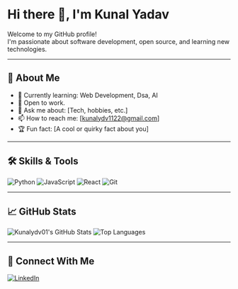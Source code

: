 # Hi there 👋, I'm Kunal Yadav

Welcome to my GitHub profile!  
I'm passionate about software development, open source, and learning new technologies.

---

## 🚀 About Me
- 🌱 Currently learning: Web Development, Dsa, AI
- 👯 Open to work.
- 💬 Ask me about: [Tech, hobbies, etc.]
- 📫 How to reach me: [kunalydv1122@gmail.com]
- 🏆 Fun fact: [A cool or quirky fact about you]

---

## 🛠️ Skills & Tools

![Python](https://img.shields.io/badge/-Python-3776AB?style=flat-square&logo=python&logoColor=white)
![JavaScript](https://img.shields.io/badge/-JavaScript-F7DF1E?style=flat-square&logo=javascript&logoColor=black)
![React](https://img.shields.io/badge/-React-61DAFB?style=flat-square&logo=react&logoColor=black)
![Git](https://img.shields.io/badge/-Git-F05032?style=flat-square&logo=git&logoColor=white)

---

## 📈 GitHub Stats

![Kunalydv01's GitHub Stats](https://github-readme-stats.vercel.app/api?username=Kunalydv01&show_icons=true&hide_title=true&count_private=true&hide=prs&theme=radical)
![Top Languages](https://github-readme-stats.vercel.app/api/top-langs/?username=Kunalydv01&layout=compact&theme=radical)

---

## 🔗 Connect With Me

[![LinkedIn](https://img.shields.io/badge/-LinkedIn-0A66C2?style=flat-square&logo=linkedin&logoColor=white)]([https://linkedin.com/in/your-linkedin](https://www.linkedin.com/in/kunal-yadav-30635a313?utm_source=share&utm_campaign=share_via&utm_content=profile&utm_medium=android_app))
